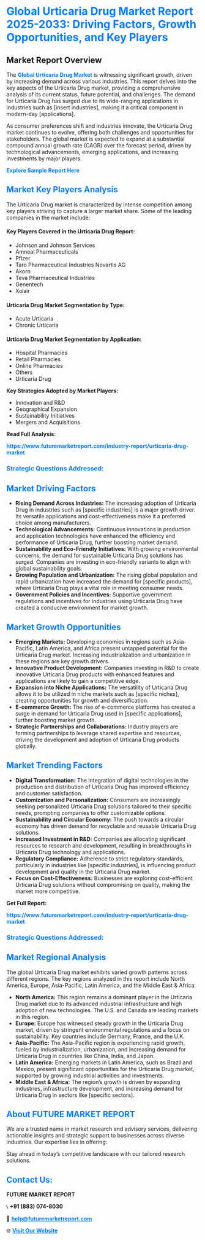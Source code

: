 <h1 style="color: #007BFF;">Global Urticaria Drug Market Report 2025-2033: Driving Factors, Growth Opportunities, and Key Players</h1>

<section id="overview">
<h2>Market Report Overview</h2>
<p>The <a href="https://www.futuremarketreport.com/industry-report/urticaria-drug-market" style="color: #007BFF; text-decoration: none;"><strong>Global Urticaria Drug Market</strong></a> is witnessing significant growth, driven by increasing demand across various industries. This report delves into the key aspects of the Urticaria Drug market, providing a comprehensive analysis of its current status, future potential, and challenges. The demand for Urticaria Drug has surged due to its wide-ranging applications in industries such as [insert industries], making it a critical component in modern-day [applications].</p>
<p>As consumer preferences shift and industries innovate, the Urticaria Drug market continues to evolve, offering both challenges and opportunities for stakeholders. The global market is expected to expand at a substantial compound annual growth rate (CAGR) over the forecast period, driven by technological advancements, emerging applications, and increasing investments by major players.</p>
</section>

<section id="overview">
<p><a href="https://www.futuremarketreport.com/request-sample/reportId=127097" style="color: #007BFF; text-decoration: none;"><strong>Explore Sample Report Here</strong></a></p>
</section>

<section id="key-players">
<h2 style="color: #007BFF;">Market Key Players Analysis</h2>
<p>The Urticaria Drug market is characterized by intense competition among key players striving to capture a larger market share. Some of the leading companies in the market include:</p>
<h4>Key Players Covered in the Urticaria Drug Report:</h4>
<ul><li>Johnson and Johnson Services</li><li>Amneal Pharmaceuticals</li><li>Pfizer</li><li>Taro Pharmaceutical Industries Novartis AG</li><li>Akorn</li><li>Teva Pharmaceutical Industries</li><li>Genentech</li><li>Xolair</li></ul>
<h4>Urticaria Drug Market Segmentation by Type:</h4>
<ul><li>Acute Urticaria</li><li>Chronic Urticaria</li></ul>

<h4>Urticaria Drug Market Segmentation by Application:</h4>
<ul><li>Hospital Pharmacies</li><li>Retail Pharmacies</li><li>Online Pharmacies</li><li>Others</li><li>Urticaria Drug</li></ul>
<p><strong>Key Strategies Adopted by Market Players:</strong></p>
<ul>
<li>Innovation and R&D</li>
<li>Geographical Expansion</li>
<li>Sustainability Initiatives</li>
<li>Mergers and Acquisitions</li>
</ul>
</section>

<section>
<p><strong>Read Full Analysis: </strong></p><a href="https://www.futuremarketreport.com/industry-report/urticaria-drug-market" style="color: #007BFF; text-decoration: none;"><strong>https://www.futuremarketreport.com/industry-report/urticaria-drug-market</strong></a>
<h3 style="color: #007BFF;">Strategic Questions Addressed:</h3>
</section>

<section id="driving-factors">
<h2 style="color: #007BFF;">Market Driving Factors</h2>
<ul>
<li><strong>Rising Demand Across Industries:</strong> The increasing adoption of Urticaria Drug in industries such as [specific industries] is a major growth driver. Its versatile applications and cost-effectiveness make it a preferred choice among manufacturers.</li>
<li><strong>Technological Advancements:</strong> Continuous innovations in production and application technologies have enhanced the efficiency and performance of Urticaria Drug, further boosting market demand.</li>
<li><strong>Sustainability and Eco-Friendly Initiatives:</strong> With growing environmental concerns, the demand for sustainable Urticaria Drug solutions has surged. Companies are investing in eco-friendly variants to align with global sustainability goals.</li>
<li><strong>Growing Population and Urbanization:</strong> The rising global population and rapid urbanization have increased the demand for [specific products], where Urticaria Drug plays a vital role in meeting consumer needs.</li>
<li><strong>Government Policies and Incentives:</strong> Supportive government regulations and incentives for industries using Urticaria Drug have created a conducive environment for market growth.</li>
</ul>
</section>

<section id="growth-opportunities">
<h2 style="color: #007BFF;">Market Growth Opportunities</h2>
<ul>
<li><strong>Emerging Markets:</strong> Developing economies in regions such as Asia-Pacific, Latin America, and Africa present untapped potential for the Urticaria Drug market. Increasing industrialization and urbanization in these regions are key growth drivers.</li>
<li><strong>Innovative Product Development:</strong> Companies investing in R&D to create innovative Urticaria Drug products with enhanced features and applications are likely to gain a competitive edge.</li>
<li><strong>Expansion into Niche Applications:</strong> The versatility of Urticaria Drug allows it to be utilized in niche markets such as [specific niches], creating opportunities for growth and diversification.</li>
<li><strong>E-commerce Growth:</strong> The rise of e-commerce platforms has created a surge in demand for Urticaria Drug used in [specific applications], further boosting market growth.</li>
<li><strong>Strategic Partnerships and Collaborations:</strong> Industry players are forming partnerships to leverage shared expertise and resources, driving the development and adoption of Urticaria Drug products globally.</li>
</ul>
</section>

<section id="trending-factors">
<h2 style="color: #007BFF;">Market Trending Factors</h2>
<ul>
<li><strong>Digital Transformation:</strong> The integration of digital technologies in the production and distribution of Urticaria Drug has improved efficiency and customer satisfaction.</li>
<li><strong>Customization and Personalization:</strong> Consumers are increasingly seeking personalized Urticaria Drug solutions tailored to their specific needs, prompting companies to offer customizable options.</li>
<li><strong>Sustainability and Circular Economy:</strong> The push towards a circular economy has driven demand for recyclable and reusable Urticaria Drug solutions.</li>
<li><strong>Increased Investment in R&D:</strong> Companies are allocating significant resources to research and development, resulting in breakthroughs in Urticaria Drug technology and applications.</li>
<li><strong>Regulatory Compliance:</strong> Adherence to strict regulatory standards, particularly in industries like [specific industries], is influencing product development and quality in the Urticaria Drug market.</li>
<li><strong>Focus on Cost-Effectiveness:</strong> Businesses are exploring cost-efficient Urticaria Drug solutions without compromising on quality, making the market more competitive.</li>
</ul>
</section>

<section>
<p><strong>Get Full Report: </strong></p><a href="https://www.futuremarketreport.com/industry-report/urticaria-drug-market" style="color: #007BFF; text-decoration: none;"><strong>https://www.futuremarketreport.com/industry-report/urticaria-drug-market</strong></a>
<h3 style="color: #007BFF;">Strategic Questions Addressed:</h3>
</section>


<section id="regional-analysis">
<h2 style="color: #007BFF;">Market Regional Analysis</h2>
<p>The global Urticaria Drug market exhibits varied growth patterns across different regions. The key regions analyzed in this report include North America, Europe, Asia-Pacific, Latin America, and the Middle East & Africa:</p>
<ul>
<li><strong>North America:</strong> This region remains a dominant player in the Urticaria Drug market due to its advanced industrial infrastructure and high adoption of new technologies. The U.S. and Canada are leading markets in this region.</li>
<li><strong>Europe:</strong> Europe has witnessed steady growth in the Urticaria Drug market, driven by stringent environmental regulations and a focus on sustainability. Key countries include Germany, France, and the U.K.</li>
<li><strong>Asia-Pacific:</strong> The Asia-Pacific region is experiencing rapid growth, fueled by industrialization, urbanization, and increasing demand for Urticaria Drug in countries like China, India, and Japan.</li>
<li><strong>Latin America:</strong> Emerging markets in Latin America, such as Brazil and Mexico, present significant opportunities for the Urticaria Drug market, supported by growing industrial activities and investments.</li>
<li><strong>Middle East & Africa:</strong> The region’s growth is driven by expanding industries, infrastructure development, and increasing demand for Urticaria Drug in sectors like [specific sectors].</li>
</ul>
</section>

<footer>
<h2 style="color: #007BFF;">About FUTURE MARKET REPORT</h2>
<p>We are a trusted name in market research and advisory services, delivering actionable insights and strategic support to businesses across diverse industries. Our expertise lies in offering:</p>

<p>Stay ahead in today’s competitive landscape with our tailored research solutions.</p>

<h2 style="color: #007BFF;">Contact Us:</h2>
<p><strong>FUTURE MARKET REPORT</strong></p>
<p>📞 <strong>+91 (883) 074-8030</strong></p>
<p>📧 <strong><a href="mailto:help@futuremarketreport.com" style="color: #007BFF;">help@futuremarketreport.com</a></strong></p>
<p>🌐 <strong><a href="https://www.futuremarketreport.com/" style="color: #007BFF;">Visit Our Website</a></strong></p>
</footer>
